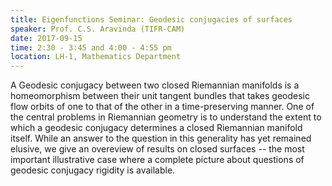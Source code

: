 ```yaml
---
title: Eigenfunctions Seminar: Geodesic conjugacies of surfaces
speaker: Prof. C.S. Aravinda (TIFR-CAM)
date: 2017-09-15
time: 2:30 - 3:45 and 4:00 - 4:55 pm
location: LH-1, Mathematics Department
---
```

A Geodesic conjugacy between two closed Riemannian manifolds is a homeomorphism between their unit tangent bundles that takes geodesic flow orbits of one to that
of the other in a time-preserving manner. One of the central problems in Riemannian geometry is to understand the extent to which a geodesic conjugacy determines a
closed Riemannian manifold itself. While an answer to the question in this generality has yet remained elusive, we give an overeview of results on closed surfaces
-- the most important illustrative case where a complete picture about questions of geodesic conjugacy rigidity is available.
